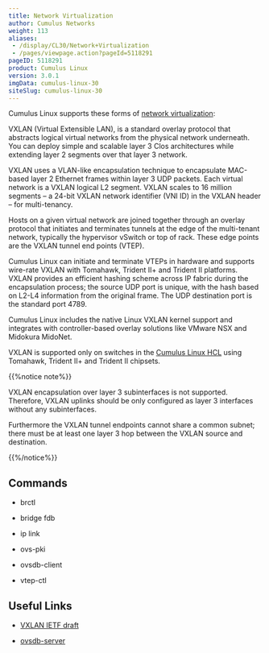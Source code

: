 ```yaml
---
title: Network Virtualization
author: Cumulus Networks
weight: 113
aliases:
 - /display/CL30/Network+Virtualization
 - /pages/viewpage.action?pageId=5118291
pageID: 5118291
product: Cumulus Linux
version: 3.0.1
imgData: cumulus-linux-30
siteSlug: cumulus-linux-30
---
```

Cumulus Linux supports these forms of [network
virtualization](http://en.wikipedia.org/wiki/Network_virtualization):

VXLAN (Virtual Extensible LAN), is a standard overlay protocol that
abstracts logical virtual networks from the physical network underneath.
You can deploy simple and scalable layer 3 Clos architectures while
extending layer 2 segments over that layer 3 network.

VXLAN uses a VLAN-like encapsulation technique to encapsulate MAC-based
layer 2 Ethernet frames within layer 3 UDP packets. Each virtual network
is a VXLAN logical L2 segment. VXLAN scales to 16 million segments – a
24-bit VXLAN network identifier (VNI ID) in the VXLAN header – for
multi-tenancy.

Hosts on a given virtual network are joined together through an overlay
protocol that initiates and terminates tunnels at the edge of the
multi-tenant network, typically the hypervisor vSwitch or top of rack.
These edge points are the VXLAN tunnel end points (VTEP).

Cumulus Linux can initiate and terminate VTEPs in hardware and supports
wire-rate VXLAN with Tomahawk, Trident II+ and Trident II platforms.
VXLAN provides an efficient hashing scheme across IP fabric during the
encapsulation process; the source UDP port is unique, with the hash
based on L2-L4 information from the original frame. The UDP destination
port is the standard port 4789.

Cumulus Linux includes the native Linux VXLAN kernel support and
integrates with controller-based overlay solutions like VMware NSX and
Midokura MidoNet.

VXLAN is supported only on switches in the [Cumulus Linux
HCL](http://cumulusnetworks.com/support/hcl/) using Tomahawk, Trident
II+ and Trident II chipsets.

{{%notice note%}}

VXLAN encapsulation over layer 3 subinterfaces is not supported.
Therefore, VXLAN uplinks should be only configured as layer 3 interfaces
without any subinterfaces.

Furthermore the VXLAN tunnel endpoints cannot share a common subnet;
there must be at least one layer 3 hop between the VXLAN source and
destination.

{{%/notice%}}

## Commands</span>

  - brctl

  - bridge fdb

  - ip link

  - ovs-pki

  - ovsdb-client

  - vtep-ctl

## Useful Links</span>

  - [VXLAN IETF
    draft](http://tools.ietf.org/html/draft-mahalingam-dutt-dcops-vxlan-06)

  - [ovsdb-server](http://openvswitch.org/support/dist-docs/ovsdb-server.1.html)

<article id="html-search-results" class="ht-content" style="display: none;">

</article>

<footer id="ht-footer">

</footer>
